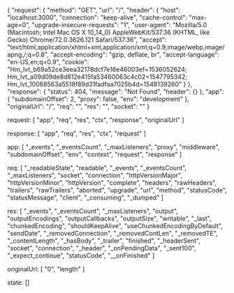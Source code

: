 {
  "request": {
    "method": "GET",
    "url": "/",
    "header": {
      "host": "localhost:3000",
      "connection": "keep-alive",
      "cache-control": "max-age=0",
      "upgrade-insecure-requests": "1",
      "user-agent": "Mozilla/5.0 (Macintosh; Intel Mac OS X 10_14_0) AppleWebKit/537.36 (KHTML, like Gecko) Chrome/72.0.3626.121 Safari/537.36",
      "accept": "text/html,application/xhtml+xml,application/xml;q=0.9,image/webp,image/apng,*/*;q=0.8",
      "accept-encoding": "gzip, deflate, br",
      "accept-language": "en-US,en;q=0.9",
      "cookie": "Hm_lvt_b69a52ce3eea32178dcf7e16e46003ef=1536052624; Hm_lvt_a09d09de8d812e415fa53460063c4c02=1547795342; Hm_lvt_10068563a5518f89d31fadfaa7025b4d=1548139260"
    }
  },
  "response": {
    "status": 404,
    "message": "Not Found",
    "header": {}
  },
  "app": {
    "subdomainOffset": 2,
    "proxy": false,
    "env": "development"
  },
  "originalUrl": "/",
  "req": "<original node req>",
  "res": "<original node res>",
  "socket": "<original node socket>"
}

request: [
  "app",
  "req",
  "res",
  "ctx",
  "response",
  "originalUrl"
]

response: [
  "app",
  "req",
  "res",
  "ctx",
  "request"
]

app: [
  "_events",
  "_eventsCount",
  "_maxListeners",
  "proxy",
  "middleware",
  "subdomainOffset",
  "env",
  "context",
  "request",
  "response"
]

req: [
  "_readableState",
  "readable",
  "_events",
  "_eventsCount",
  "_maxListeners",
  "socket",
  "connection",
  "httpVersionMajor",
  "httpVersionMinor",
  "httpVersion",
  "complete",
  "headers",
  "rawHeaders",
  "trailers",
  "rawTrailers",
  "aborted",
  "upgrade",
  "url",
  "method",
  "statusCode",
  "statusMessage",
  "client",
  "_consuming",
  "_dumped"
]

res: [
  "_events",
  "_eventsCount",
  "_maxListeners",
  "output",
  "outputEncodings",
  "outputCallbacks",
  "outputSize",
  "writable",
  "_last",
  "chunkedEncoding",
  "shouldKeepAlive",
  "useChunkedEncodingByDefault",
  "sendDate",
  "_removedConnection",
  "_removedContLen",
  "_removedTE",
  "_contentLength",
  "_hasBody",
  "_trailer",
  "finished",
  "_headerSent",
  "socket",
  "connection",
  "_header",
  "_onPendingData",
  "_sent100",
  "_expect_continue",
  "statusCode",
  "__onFinished"
]

originalUrl: [
  "0",
  "length"
]

state: []